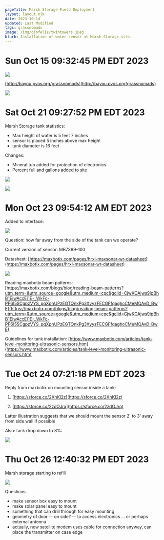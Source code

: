 ```yaml
---
pageTitle: Marsh Storage Field Deployment 
layout: layout.njk
date: 2023-10-14
updated: Last Modified 
tags: grassnomads 
image: /img/ojofeliz/twintowers.jpeg
blurb: Installation of water sensor at Marsh Storage site. 
---
```


# Sun Oct 15 09:32:45 PM EDT 2023

![](/img/ojofeliz/marsh_deploy.jpeg)

[http://bayou.pvos.org/grassnomads](http://bayou.pvos.org/grassnomads)

![](/img/ojofeliz/bayou_marsh.jpeg)


# Sat Oct 21 09:27:52 PM EDT 2023

Marsh Storage tank statistics:
- Max height of water is 5 feet 7 inches
- sensor is placed 5 inches above max height
- tank diameter is 16 feet

Changes:
- Mineral tub added for protection of electronics
- Percent full and gallons added to site

![](/img/ojofeliz/marsh_mineral.jpeg)

![](/img/ojofeliz/gallons.png)


# Mon Oct 23 09:54:12 AM EDT 2023

Added to interface:

![](/img/ojofelix/marsh_10_23.png)

Question: how far away from the side of the tank can we operate? 

Current version of sensor:  MB7389-100

Datasheet: [https://maxbotix.com/pages/hrxl-maxsonar-wr-datasheet](https://maxbotix.com/pages/hrxl-maxsonar-wr-datasheet)

![](/img/ojofeliz/mb7389_beam_pattern.png)

Reading maxbotix beam patterns: [https://maxbotix.com/blogs/blog/reading-beam-patterns?utm_term=&utm_source=google&utm_medium=cpc&gclid=CjwKCAjws9ipBhB1EiwAccEi1E-_WkFc-PF6I5SCgpzVYS_pqXphUPzEGTQnkPg3XyyzFECGFfqaghoCMeMQAvD_BwE](https://maxbotix.com/blogs/blog/reading-beam-patterns?utm_term=&utm_source=google&utm_medium=cpc&gclid=CjwKCAjws9ipBhB1EiwAccEi1E-_WkFc-PF6I5SCgpzVYS_pqXphUPzEGTQnkPg3XyyzFECGFfqaghoCMeMQAvD_BwE)

Guidelines for tank installation: [https://www.maxbotix.com/articles/tank-level-monitoring-ultrasonic-sensors.htm](https://www.maxbotix.com/articles/tank-level-monitoring-ultrasonic-sensors.htm)


# Tue Oct 24 07:21:18 PM EDT 2023

Reply from maxbotix on mounting sensor inside a tank:

1. [https://sforce.co/2XhKl2z](https://sforce.co/2XhKl2z)

2. [https://sforce.co/2zdOJrq](https://sforce.co/2zdOJrq)

Latter illustration suggests that we should mount the sensor 2' to 3' away from side wall if possible

Also: tank drop down to 8%:

![](/img/ojofeliz/tank_drop.png)


# Thu Oct 26 12:40:32 PM EDT 2023

Marsh storage starting to refill

![](/img/ojofeliz/tank_depletion_refill.png)

Questions:
- make sensor box easy to mount
- make solar panel easy to mount 
- something that can drill through for easy mounting
- geometry of door -- on side? -- to access electronics ... or perhaps external antenna
- actually, new satellite modem uses cable for connection anyway, can place the transmitter on case edge






